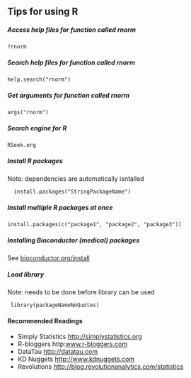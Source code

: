 ## Tips for using R

##### Access help files for function called rnorm
    ?rnorm

##### Search help files for function called rnorm
    help.search("rnorm")

##### Get arguments for function called rnorm
    args("rnorm")

##### Search engine for R
    RSeek.org

##### Install R packages
Note: dependencies are automatically isntalled

      install.packages("StringPackageName")

##### Install multiple R packages at once
    install.packages(c("package1", "package2", "package3"))

##### Installing Bioconductor (medical) packages

See [bioconductor.org/install](http://bioconductor.org/install)

##### Load library
Note: needs to be done before library can be used

     library(packageNameNoQuotes)

#### Recommended Readings
* Simply Statistics http://simplystatistics.org
* R-bloggers http:www.r-bloggers.com
* DataTau http://datatau.com
* KD Nuggets http://www.kdnuggets.com
* Revolutions http://blog.revolutionanalytics.com/statistics
